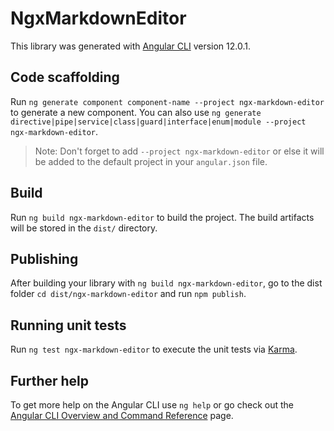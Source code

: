 # NgxMarkdownEditor

This library was generated with [Angular CLI](https://github.com/angular/angular-cli) version 12.0.1.

## Code scaffolding

Run `ng generate component component-name --project ngx-markdown-editor` to generate a new component. You can also use `ng generate directive|pipe|service|class|guard|interface|enum|module --project ngx-markdown-editor`.
> Note: Don't forget to add `--project ngx-markdown-editor` or else it will be added to the default project in your `angular.json` file. 

## Build

Run `ng build ngx-markdown-editor` to build the project. The build artifacts will be stored in the `dist/` directory.

## Publishing

After building your library with `ng build ngx-markdown-editor`, go to the dist folder `cd dist/ngx-markdown-editor` and run `npm publish`.

## Running unit tests

Run `ng test ngx-markdown-editor` to execute the unit tests via [Karma](https://karma-runner.github.io).

## Further help

To get more help on the Angular CLI use `ng help` or go check out the [Angular CLI Overview and Command Reference](https://angular.io/cli) page.
